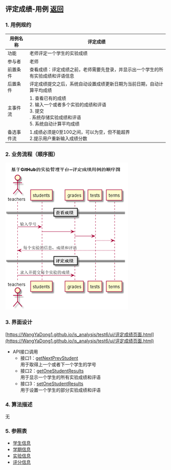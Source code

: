## 评定成绩-用例 [返回](../README.md)

### 1. 用例规约

用例名称 | 评定成绩
---|---
功能 | 老师评定一个学生的实验成绩
参与者 | 老师
前置条件 | 查看成绩：评定成绩之前，老师需要先登录，并显示出一个学生的所有实验成绩和评语信息
后置条件 | 评定成绩提交之后，系统自动设置成绩更新日期为当前日期，自动计算平均成绩
主事件流 | 1. 查看已有的成绩 <br> 2. 输入一个或者多个实验的成绩和评语 <br>3. 提交 <br>. 系统存储实验成绩和评语<br>5. 系统自动计算平均成绩
备选事件流 | 1.成绩必须是0至100之间，可以为空，但不能超界 <br>2.提示用户重新输入成绩分数

### 2. 业务流程（顺序图）
![](./images/评定成绩顺序图.png)
### 3. 界面设计

[https://WangYaDong1.github.io/is_analysis/test6/ui/评定成绩页面.html](https://WangYaDong1.github.io/is_analysis/test6/ui/评定成绩页面.html)

- API接口调用
    - 接口1：[getNextPrevStudent](../接口/getNextPrevStudent.md) <br> 用于取得上一个或者下一个学生的学号
    - 接口2：[getOneStudentResults](../接口/getOneStudentResults.md) <br> 用于显示一个学生的所有实验成绩和评语
    - 接口3：[setOneStudentResults](../接口/setOneStudentResults.md) <br> 用于设置一个学生的部分实验成绩和评语

### 4. 算法描述

无

### 5. 参照表
- [学生信息](../数据库设计.md)
- [学期信息](../数据库设计.md)
- [实验信息](../数据库设计.md)
- [评分信息](../数据库设计.md)

